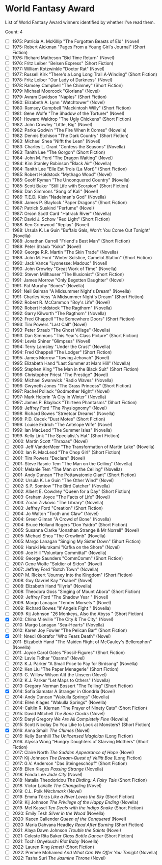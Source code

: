 # World Fantasy Award

List of World Fantasy Award winners identified by whether I've read them.

Count: 4

- [ ] 1975: Patricia A. McKillip "The Forgotten Beasts of Eld" (Novel)
- [ ] 1975: Robert Aickman "Pages From a Young Girl's Journal" (Short Fiction)
- [ ] 1976: Richard Matheson "Bid Time Return" (Novel)
- [ ] 1976: Fritz Leiber "Belsen Express" (Short Fiction)
- [ ] 1977: William Kotzwinkle "Doctor Rat" (Novel)
- [ ] 1977: Russell Kirk "There's a Long Long Trail A-Winding" (Short Fiction)
- [ ] 1978: Fritz Leiber "Our Lady of Darkness" (Novel)
- [ ] 1978: Ramsey Campbell "The Chimney" (Short Fiction)
- [ ] 1979: Michael Moorcock "Gloriana" (Novel)
- [ ] 1979: Avram Davidson "Naples" (Short Fiction)
- [ ] 1980: Elizabeth A. Lynn "Watchtower" (Novel)
- [ ] 1980: Ramsey Campbell "Mackintosh Willy" (Short Fiction)
- [ ] 1981: Gene Wolfe "The Shadow of the Torturer" (Novel)
- [ ] 1981: Howard Waldrop "The Ugly Chickens" (Short Fiction)
- [ ] 1982: John Crowley "Little, Big" (Novel)
- [ ] 1982: Parke Godwin "The Fire When It Comes" (Novella)
- [ ] 1982: Dennis Etchison "The Dark Country" (Short Fiction)
- [ ] 1983: Michael Shea "Nifft the Lean" (Novel)
- [ ] 1983: Charles L. Grant "Confess the Seasons" (Novella)
- [ ] 1983: Tanith Lee "The Gorgon" (Short Fiction)
- [ ] 1984: John M. Ford "The Dragon Waiting" (Novel)
- [ ] 1984: Kim Stanley Robinson "Black Air" (Novella)
- [ ] 1984: Tanith Lee "Elle Est Trois (La Mort)" (Short Fiction)
- [ ] 1985: Robert Holdstock "Mythago Wood" (Novel)
- [ ] 1985: Geoff Ryman "The Unconquered Country" (Novella)
- [ ] 1985: Scott Baker "Still Life with Scorpion" (Short Fiction)
- [ ] 1986: Dan Simmons "Song of Kali" (Novel)
- [ ] 1986: T.E.D. Klein "Nadelman's God" (Novella)
- [ ] 1986: James P. Blaylock "Paper Dragons" (Short Fiction)
- [ ] 1987: Patrick Suskind "Perfume" (Novel)
- [ ] 1987: Orson Scott Card "Hatrack River" (Novella)
- [ ] 1987: David J. Schow "Red Light" (Short Fiction)
- [ ] 1988: Ken Grimwood "Replay" (Novel)
- [ ] 1988: Ursula K. Le Guin "Buffalo Gals, Won't You Come Out Tonight" (Novella)
- [ ] 1988: Jonathan Carroll "Friend's Best Man" (Short Fiction)
- [ ] 1989: Peter Straub "Koko" (Novel)
- [ ] 1989: George R.R. Martin "The Skin Trade" (Novella)
- [ ] 1989: John M. Ford "Winter Solstice, Camelot Station" (Short Fiction)
- [ ] 1990: Jack Vance "Lyonesse: Madouc" (Novel)
- [ ] 1990: John Crowley "Great Work of Time" (Novella)
- [ ] 1990: Steven Millhauser "The Illusionist" (Short Fiction)
- [ ] 1991: James Morrow "Only Begotten Daughter" (Novel)
- [ ] 1991: Pat Murphy "Bones" (Novella)
- [ ] 1991: Neil Gaiman "A Midsummer Night's Dream" (Novella)
- [ ] 1991: Charles Vess "A Midsummer Night's Dream" (Short Fiction)
- [ ] 1992: Robert R. McCammon "Boy's Life" (Novel)
- [ ] 1992: Robert Holdstock "The Ragthorn" (Novella)
- [ ] 1992: Garry Kilworth "The Ragthorn" (Novella)
- [ ] 1992: Fred Chappell "The Somewhere Doors" (Short Fiction)
- [ ] 1993: Tim Powers "Last Call" (Novel)
- [ ] 1993: Peter Straub "The Ghost Village" (Novella)
- [ ] 1993: Dan Simmons "This Year's Class Picture" (Short Fiction)
- [ ] 1994: Lewis Shiner "Glimpses" (Novel)
- [ ] 1994: Terry Lamsley "Under the Crust" (Novella)
- [ ] 1994: Fred Chappell "The Lodger" (Short Fiction)
- [ ] 1995: James Morrow "Towing Jehovah" (Novel)
- [ ] 1995: Elizabeth Hand "Last Summer at Mars Hill" (Novella)
- [ ] 1995: Stephen King "The Man in the Black Suit" (Short Fiction)
- [ ] 1996: Christopher Priest "The Prestige" (Novel)
- [ ] 1996: Michael Swanwick "Radio Waves" (Novella)
- [ ] 1996: Gwyneth Jones "The Grass Princess" (Short Fiction)
- [ ] 1997: Rachel Pollack "Godmother Night" (Novel)
- [ ] 1997: Mark Helprin "A City in Winter" (Novella)
- [ ] 1997: James P. Blaylock "Thirteen Phantasms" (Short Fiction)
- [ ] 1998: Jeffrey Ford "The Physiognomy" (Novel)
- [ ] 1998: Richard Bowes "Streetcar Dreams" (Novella)
- [ ] 1998: P.D. Cacek "Dust Motes" (Short Fiction)
- [ ] 1999: Louise Erdrich "The Antelope Wife" (Novel)
- [ ] 1999: Ian MacLeod "The Summer Isles" (Novella)
- [ ] 1999: Kelly Link "The Specialist's Hat" (Short Fiction)
- [ ] 2000: Martin Scott "Thraxas" (Novel)
- [ ] 2000: Jeff VanderMeer "The Transformation of Martin Lake" (Novella)
- [ ] 2000: Ian R. MacLeod "The Chop Girl" (Short Fiction)
- [ ] 2001: Tim Powers "Declare" (Novel)
- [ ] 2001: Steve Rasnic Tem "The Man on the Ceiling" (Novella)
- [ ] 2001: Melanie Tem "The Man on the Ceiling" (Novella)
- [ ] 2001: Andy Duncan "The Pottawatomie Giant" (Short Fiction)
- [ ] 2002: Ursula K. Le Guin "The Other Wind" (Novel)
- [ ] 2002: S.P. Somtow "The Bird Catcher" (Novella)
- [ ] 2002: Albert E. Cowdrey "Queen for a Day" (Short Fiction)
- [ ] 2003: Graham Joyce "The Facts of Life" (Novel)
- [ ] 2003: Zoran Zivkovic "The Library" (Novella)
- [ ] 2003: Jeffrey Ford "Creation" (Short Fiction)
- [ ] 2004: Jo Walton "Tooth and Claw" (Novel)
- [ ] 2004: Greer Gilman "A Crowd of Bone" (Novella)
- [ ] 2004: Bruce Holland Rogers "Don Ysidro" (Short Fiction)
- [ ] 2005: Susanna Clarke "Jonathan Strange &amp; Mr Norrell" (Novel)
- [ ] 2005: Michael Shea "The Growlimb" (Novella)
- [ ] 2005: Margo Lanagan "Singing My Sister Down" (Short Fiction)
- [ ] 2006: Haruki Murakami "Kafka on the Shore" (Novel)
- [ ] 2006: Joe Hill "Voluntary Committal" (Novella)
- [ ] 2006: George Saunders "CommComm" (Short Fiction)
- [ ] 2007: Gene Wolfe "Soldier of Sidon" (Novel)
- [ ] 2007: Jeffrey Ford "Botch Town" (Novella)
- [ ] 2007: M. Rickert "Journey Into the Kingdom" (Short Fiction)
- [ ] 2008: Guy Gavriel Kay "Ysabel" (Novel)
- [ ] 2008: Elizabeth Hand "Illyria" (Novella)
- [ ] 2008: Theodora Goss "Singing of Mount Abora" (Short Fiction)
- [ ] 2009: Jeffrey Ford "The Shadow Year " (Novel)
- [ ] 2009: Margo Lanagan "Tender Morsels " (Novel)
- [ ] 2009: Richard Bowes "If Angels Fight " (Novella)
- [ ] 2009: Kij Johnson "26 Monkeys, Also the Abyss " (Short Fiction)
- [x] 2010: China Mi&eacute;ville "The City &amp; The City" (Novel)
- [ ] 2010: Margo Lanagan "Sea-Hearts" (Novella)
- [ ] 2010: Karen Joy Fowler "The Pelican Bar" (Short Fiction)
- [x] 2011: Nnedi Okorafor "Who Fears Death" (Novel)
- [ ] 2011: Elizabeth Hand "The Maiden Flight of McCauley's Bellerophon" (Novella)
- [ ] 2011: Joyce Carol Oates "Fossil-Figures" (Short Fiction)
- [ ] 2012: Lavie Tidhar "Osama" (Novel)
- [ ] 2012: K.J. Parker "A Small Price to Pay for Birdsong" (Novella)
- [ ] 2012: Ken Liu "The Paper Menagerie" (Short Fiction)
- [ ] 2013: G. Willow Wilson Alif the Unseen (Novel)
- [ ] 2013: K.J. Parker "Let Maps to Others" (Novella)
- [ ] 2013: Gregory Norman Bossert "The Telling" (Short Fiction)
- [x] 2014: Sofia Samatar A Stranger in Olondria (Novel)
- [ ] 2014: Andy Duncan "Wakulla Springs" (Novella)
- [ ] 2014: Ellen Klages "Wakulla Springs" (Novella)
- [ ] 2014: Caitlin R. Kiernan "The Prayer of Ninety Cats" (Short Fiction)
- [ ] 2015: David Mitchell _The Bone Clocks_ (Novel)
- [ ] 2015: Daryl Gregory _We Are All Completely Fine_ (Novella)
- [ ] 2015: Scott Nicolay Do You Like to Look at Monsters? (Short Fiction)
- [x] 2016: Anna Smaill _The Chimes_ (Novel)
- [ ] 2016: Kelly Barnhill _The Unlicensed Magician_ (Long Fiction)
- [ ] 2016: Alyssa Wong "Hungry Daughters of Starving Mothers" (Short Fiction)
- [ ] 2017: Claire North _The Sudden Appearance of Hope_ (Novel)
- [ ] 2017: Kij Johnson _The Dream-Quest of Vellitt Boe_ (Long Fiction)
- [ ] 2017: G.V. Anderson "Das Steingeschöpf" (Short Fiction)
- [ ] 2018: Ellen Klages _Passing Strange_ (Novella)
- [ ] 2018: Fonda Lee _Jade City_ (Novel)
- [ ] 2018: Natalia Theodoridou _The Birding: A Fairy Tale_ (Short Fiction)
- [ ] 2018: Victor LaValle _The Changeling_ (Novel)
- [ ] 2019: C.L. Polk _Witchmark_ (Novel)
- [ ] 2019: Emma Törzs _Like a River Loves the Sky_ (Short Fiction)
- [ ] 2019: Kij Johnson _The Privilege of the Happy Ending_ (Novella)
- [ ] 2019: Mel Kassel _Ten Deals with the Indigo Snake_ (Short Fiction)
- [ ] 2020: Emily Tesh _Silver in the Wood_ (Novella)
- [ ] 2020: Kacen Callender _Queen of the Conquered_ (Novel)
- [ ] 2020: Maria Dahvana Headley _Read After Burning_ (Short Fiction)
- [ ] 2021: Alaya Dawn Johnson _Trouble the Saints_ (Novel)
- [ ] 2021: Celeste Rita Baker _Glass Bottle Dancer_ (Short Fiction)
- [ ] 2021: Tochi Onyebuchi _Riot Baby_ (Novella)
- [ ] 2022: Lauren Ring _(emet)_ (Short Fiction)
- [ ] 2022: Premee Mohamed _And What Can We Offer You Tonight_ (Novella)
- [ ] 2022: Tasha Suri _The Jasmine Throne_ (Novel)
